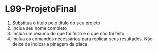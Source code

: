 # L99-ProjetoFinal

1) Substitua o título pelo título do seu projeto
2) Inclua seu nome completo
3) Inclua um resumo do que foi feito e o que não foi feito
4) Inclua os comandos necessários para replicar seus resultados. Não deixe de indicar a pinagem da placa.

